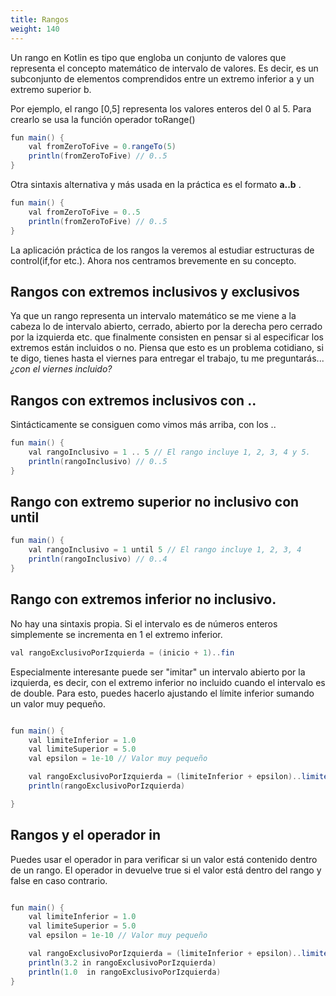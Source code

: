 ```yaml
---
title: Rangos
weight: 140
---
```

Un rango en Kotlin es  tipo que engloba un conjunto de valores que  representa el concepto matemático de intervalo de valores. Es decir, es un subconjunto de elementos comprendidos entre un extremo inferior a y un extremo superior b.

Por ejemplo, el rango [0,5] representa los valores enteros del 0 al 5. Para crearlo se usa la función operador toRange()

```java
fun main() {
    val fromZeroToFive = 0.rangeTo(5)
    println(fromZeroToFive) // 0..5
}
```
Otra sintaxis alternativa y más  usada en la práctica es el formato **a..b** .
```java
fun main() {
    val fromZeroToFive = 0..5
    println(fromZeroToFive) // 0..5
}
```
La aplicación práctica de los rangos la veremos al estudiar estructuras de control(if,for etc.). Ahora nos centramos brevemente en su concepto.


## Rangos con extremos inclusivos y exclusivos
Ya que un rango representa un intervalo matemático se me viene a la cabeza lo de intervalo abierto, cerrado, abierto por la derecha pero cerrado por la izquierda etc. que finalmente consisten en pensar si al especificar los extremos están incluidos o no. Piensa que esto es un problema cotidiano, si te digo, tienes hasta el viernes para entregar el trabajo, tu me preguntarás...  *¿con el viernes incluido?*

## Rangos con extremos inclusivos con ..
Sintácticamente se consiguen como vimos más arriba, con los ..
```java
fun main() {
    val rangoInclusivo = 1 .. 5 // El rango incluye 1, 2, 3, 4 y 5.
    println(rangoInclusivo) // 0..5
}

```
## Rango con extremo superior no inclusivo con until

```java
fun main() {
    val rangoInclusivo = 1 until 5 // El rango incluye 1, 2, 3, 4 
    println(rangoInclusivo) // 0..4
}
```
## Rango con extremos inferior no inclusivo.
No hay una sintaxis propia. Si el intervalo es de números enteros simplemente se incrementa en 1 el extremo inferior. 
```java
val rangoExclusivoPorIzquierda = (inicio + 1)..fin

```
Especialmente interesante puede ser "imitar" un intervalo abierto por la izquierda, es decir, con el extremo inferior no incluido cuando el intervalo es de double. Para esto, puedes hacerlo ajustando el límite inferior sumando un valor muy pequeño.

```java

fun main() {
    val limiteInferior = 1.0
    val limiteSuperior = 5.0
    val epsilon = 1e-10 // Valor muy pequeño

    val rangoExclusivoPorIzquierda = (limiteInferior + epsilon)..limiteSuperior
    println(rangoExclusivoPorIzquierda)

}
```
## Rangos y el operador in
Puedes usar el operador in para verificar si un valor está contenido dentro de un rango. El operador in devuelve true si el valor está dentro del rango y false en caso contrario. 
```java

fun main() {
    val limiteInferior = 1.0
    val limiteSuperior = 5.0
    val epsilon = 1e-10 // Valor muy pequeño

    val rangoExclusivoPorIzquierda = (limiteInferior + epsilon)..limiteSuperior
    println(3.2 in rangoExclusivoPorIzquierda)
    println(1.0  in rangoExclusivoPorIzquierda)
}

```
